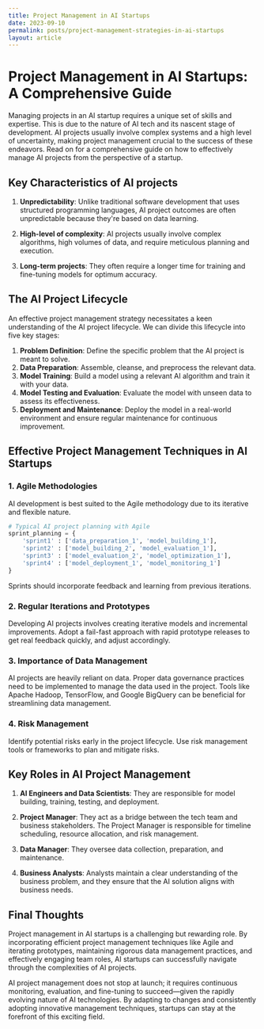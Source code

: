 ```yaml
---
title: Project Management in AI Startups
date: 2023-09-10
permalink: posts/project-management-strategies-in-ai-startups
layout: article
---
```


# Project Management in AI Startups: A Comprehensive Guide

Managing projects in an AI startup requires a unique set of skills and expertise. This is due to the nature of AI tech and its nascent stage of development. AI projects usually involve complex systems and a high level of uncertainty, making project management crucial to the success of these endeavors. Read on for a comprehensive guide on how to effectively manage AI projects from the perspective of a startup.

## Key Characteristics of AI projects

1. **Unpredictability**: Unlike traditional software development that uses structured programming languages, AI project outcomes are often unpredictable because they're based on data learning.

2. **High-level of complexity**: AI projects usually involve complex algorithms, high volumes of data, and require meticulous planning and execution.

3. **Long-term projects**: They often require a longer time for training and fine-tuning models for optimum accuracy.

## The AI Project Lifecycle

An effective project management strategy necessitates a keen understanding of the AI project lifecycle. We can divide this lifecycle into five key stages:

1. **Problem Definition**: Define the specific problem that the AI project is meant to solve.
2. **Data Preparation**: Assemble, cleanse, and preprocess the relevant data.
3. **Model Training**: Build a model using a relevant AI algorithm and train it with your data.
4. **Model Testing and Evaluation**: Evaluate the model with unseen data to assess its effectiveness.
5. **Deployment and Maintenance**: Deploy the model in a real-world environment and ensure regular maintenance for continuous improvement.

## Effective Project Management Techniques in AI Startups

### 1. Agile Methodologies

AI development is best suited to the Agile methodology due to its iterative and flexible nature.

```python
# Typical AI project planning with Agile
sprint_planning = {
    'sprint1' : ['data_preparation_1', 'model_building_1'],
    'sprint2' : ['model_building_2', 'model_evaluation_1'],
    'sprint3' : ['model_evaluation_2', 'model_optimization_1'],
    'sprint4' : ['model_deployment_1', 'model_monitoring_1']
}
```

Sprints should incorporate feedback and learning from previous iterations.

### 2. Regular Iterations and Prototypes

Developing AI projects involves creating iterative models and incremental improvements. Adopt a fail-fast approach with rapid prototype releases to get real feedback quickly, and adjust accordingly.

### 3. Importance of Data Management

AI projects are heavily reliant on data. Proper data governance practices need to be implemented to manage the data used in the project. Tools like Apache Hadoop, TensorFlow, and Google BigQuery can be beneficial for streamlining data management.

### 4. Risk Management

Identify potential risks early in the project lifecycle. Use risk management tools or frameworks to plan and mitigate risks.

## Key Roles in AI Project Management

1. **AI Engineers and Data Scientists**: They are responsible for model building, training, testing, and deployment.

2. **Project Manager**: They act as a bridge between the tech team and business stakeholders. The Project Manager is responsible for timeline scheduling, resource allocation, and risk management.

3. **Data Manager**: They oversee data collection, preparation, and maintenance.

4. **Business Analysts**: Analysts maintain a clear understanding of the business problem, and they ensure that the AI solution aligns with business needs.

## Final Thoughts

Project management in AI startups is a challenging but rewarding role. By incorporating efficient project management techniques like Agile and iterating prototypes, maintaining rigorous data management practices, and effectively engaging team roles, AI startups can successfully navigate through the complexities of AI projects.

AI project management does not stop at launch; it requires continuous monitoring, evaluation, and fine-tuning to succeed—given the rapidly evolving nature of AI technologies. By adapting to changes and consistently adopting innovative management techniques, startups can stay at the forefront of this exciting field.
